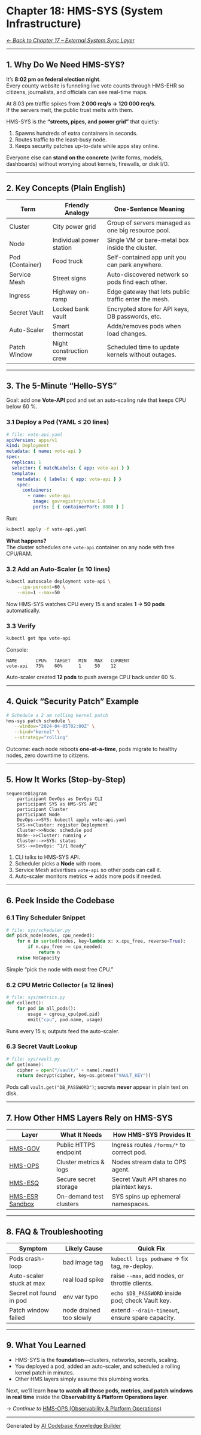 # Chapter 18: HMS-SYS (System Infrastructure)
*[← Back to Chapter&nbsp;17 – External System Sync Layer](17_external_system_sync_layer_.md)*  

---

## 1. Why Do We Need HMS-SYS?

It’s **8:02 pm on federal election night**.  
Every county website is funneling live vote counts through HMS-EHR so citizens, journalists, and officials can see real-time maps.

At 8:03 pm traffic spikes from **2 000 req/s → 120 000 req/s**.  
If the servers melt, the public trust melts with them.

HMS-SYS is the **“streets, pipes, and power grid”** that quietly:

1. Spawns hundreds of extra containers in seconds.  
2. Routes traffic to the least-busy node.  
3. Keeps security patches up-to-date while apps stay online.

Everyone else can **stand on the concrete** (write forms, models, dashboards) without worrying about kernels, firewalls, or disk I/O.

---

## 2. Key Concepts (Plain English)

| Term              | Friendly Analogy                 | One-Sentence Meaning |
|-------------------|----------------------------------|----------------------|
| Cluster           | City power grid                  | Group of servers managed as one big resource pool. |
| Node              | Individual power station         | Single VM or bare-metal box inside the cluster. |
| Pod (Container)   | Food truck                       | Self-contained app unit you can park anywhere. |
| Service Mesh      | Street signs                     | Auto-discovered network so pods find each other. |
| Ingress           | Highway on-ramp                  | Edge gateway that lets public traffic enter the mesh. |
| Secret Vault      | Locked bank vault                | Encrypted store for API keys, DB passwords, etc. |
| Auto-Scaler       | Smart thermostat                 | Adds/removes pods when load changes. |
| Patch Window      | Night construction crew          | Scheduled time to update kernels without outages. |

---

## 3. The 5-Minute “Hello-SYS”

Goal: add one **Vote-API** pod and set an auto-scaling rule that keeps CPU below 60 %.

### 3.1 Deploy a Pod (YAML ≤ 20 lines)

```yaml
# file: vote-api.yaml
apiVersion: apps/v1
kind: Deployment
metadata: { name: vote-api }
spec:
  replicas: 1
  selector: { matchLabels: { app: vote-api } }
  template:
    metadata: { labels: { app: vote-api } }
    spec:
      containers:
        - name: vote-api
          image: govregistry/vote:1.0
          ports: [ { containerPort: 8080 } ]
```

Run:

```bash
kubectl apply -f vote-api.yaml
```

**What happens?**  
The cluster schedules one `vote-api` container on any node with free CPU/RAM.

### 3.2 Add an Auto-Scaler (≤ 10 lines)

```bash
kubectl autoscale deployment vote-api \
    --cpu-percent=60 \
    --min=1 --max=50
```

Now HMS-SYS watches CPU every 15 s and scales **1 → 50 pods** automatically.

### 3.3 Verify

```bash
kubectl get hpa vote-api
```

Console:

```
NAME       CPU%   TARGET   MIN   MAX   CURRENT
vote-api   75%    60%      1     50    12
```

Auto-scaler created **12 pods** to push average CPU back under 60 %.

---

## 4. Quick “Security Patch” Example

```bash
# Schedule a 2 am rolling kernel patch
hms-sys patch schedule \
   --window="2024-04-05T02:00Z" \
   --kind="kernel" \
   --strategy="rolling"
```

Outcome: each node reboots **one-at-a-time**, pods migrate to healthy nodes, zero downtime to citizens.

---

## 5. How It Works (Step-by-Step)

```mermaid
sequenceDiagram
    participant DevOps as DevOps CLI
    participant SYS as HMS-SYS API
    participant Cluster
    participant Node
    DevOps->>SYS: kubectl apply vote-api.yaml
    SYS->>Cluster: register Deployment
    Cluster->>Node: schedule pod
    Node-->>Cluster: running ✔
    Cluster-->>SYS: status
    SYS-->>DevOps: “1/1 Ready”
```

1. CLI talks to HMS-SYS API.  
2. Scheduler picks a **Node** with room.  
3. Service Mesh advertises `vote-api` so other pods can call it.  
4. Auto-scaler monitors metrics → adds more pods if needed.

---

## 6. Peek Inside the Codebase

### 6.1 Tiny Scheduler Snippet

```python
# file: sys/scheduler.py
def pick_node(nodes, cpu_needed):
    for n in sorted(nodes, key=lambda x: x.cpu_free, reverse=True):
        if n.cpu_free >= cpu_needed:
            return n
    raise NoCapacity
```

Simple “pick the node with most free CPU.”

### 6.2 CPU Metric Collector (≤ 12 lines)

```python
# file: sys/metrics.py
def collect():
    for pod in all_pods():
        usage = cgroup_cpu(pod.pid)
        emit("cpu", pod.name, usage)
```

Runs every 15 s; outputs feed the auto-scaler.

### 6.3 Secret Vault Lookup

```python
# file: sys/vault.py
def get(name):
    cipher = open("/vault/" + name).read()
    return decrypt(cipher, key=os.getenv("VAULT_KEY"))
```

Pods call `vault.get("DB_PASSWORD")`; secrets **never** appear in plain text on disk.

---

## 7. How Other HMS Layers Rely on HMS-SYS

| Layer | What It Needs | How HMS-SYS Provides It |
|-------|---------------|-------------------------|
| [HMS-GOV](01_hms_gov__government_interface_layer__.md) | Public HTTPS endpoint | Ingress routes `/forms/*` to correct pod. |
| [HMS-OPS](19_hms_ops__observability___platform_operations__.md) | Cluster metrics & logs | Nodes stream data to OPS agent. |
| [HMS-ESQ](07_hms_esq__legal_compliance_intelligence__.md) | Secure secret storage | Secret Vault API shares no plaintext keys. |
| [HMS-ESR Sandbox](15_simulation___training_sandbox__hms_esr___hms_edu__.md) | On-demand test clusters | SYS spins up ephemeral namespaces. |

---

## 8. FAQ & Troubleshooting

| Symptom | Likely Cause | Quick Fix |
|---------|--------------|-----------|
| Pods crash-loop | bad image tag | `kubectl logs podname` → fix tag, re-deploy. |
| Auto-scaler stuck at max | real load spike | raise `--max`, add nodes, or throttle clients. |
| Secret not found in pod | env var typo | `echo $DB_PASSWORD` inside pod; check Vault key. |
| Patch window failed | node drained too slowly | extend `--drain-timeout`, ensure spare capacity. |

---

## 9. What You Learned

* HMS-SYS is the **foundation**—clusters, networks, secrets, scaling.  
* You deployed a pod, added an auto-scaler, and scheduled a rolling kernel patch in minutes.  
* Other HMS layers simply assume this plumbing works.

Next, we’ll learn **how to watch all those pods, metrics, and patch windows in real time** inside the **Observability & Platform Operations layer**.  

→ *Continue to* [HMS-OPS (Observability & Platform Operations)](19_hms_ops__observability___platform_operations__.md)

---

Generated by [AI Codebase Knowledge Builder](https://github.com/The-Pocket/Tutorial-Codebase-Knowledge)